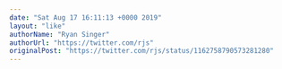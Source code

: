 ```yaml
---
date: "Sat Aug 17 16:11:13 +0000 2019"
layout: "like"
authorName: "Ryan Singer"
authorUrl: "https://twitter.com/rjs"
originalPost: "https://twitter.com/rjs/status/1162758790573281280"
---
```

